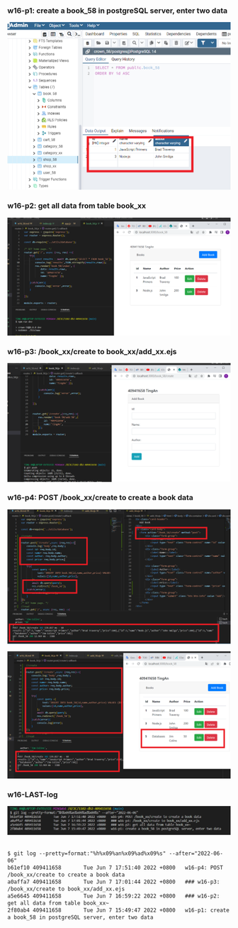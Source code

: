 ### w16-p1: create a book_58 in postgreSQL server, enter two data

![](w16-p1.png)

### w16-p2: get all data from table book_xx

![](w16-p2.png)

### w16-p3: /book_xx/create to book_xx/add_xx.ejs

![](w16-p3.png)

### w16-p4: POST /book_xx/create to create a book data

![](w16-p4-1.png)

![](w16-p4-2.png)

### w16-LAST-log

![](w16-last-log.png)

```

$ git log --pretty=format:"%h%x09%an%x09%ad%x09%s" --after="2022-06-06"
b61ef10 409411658       Tue Jun 7 17:51:40 2022 +0800   w16-p4: POST /book_xx/create to create a book data
a0affa7 409411658       Tue Jun 7 17:01:44 2022 +0800   ### w16-p3: /book_xx/create to book_xx/add_xx.ejs
a5e6645 409411658       Tue Jun 7 16:59:22 2022 +0800   ### w16-p2: get all data from table book_xx~
2f80ab4 409411658       Tue Jun 7 15:49:47 2022 +0800   w16-p1: create a book_58 in postgreSQL server, enter two data


```

